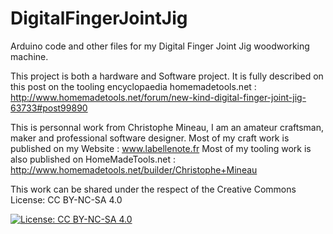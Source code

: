 # DigitalFingerJointJig
Arduino code and other files for my Digital Finger Joint Jig woodworking machine.


This project is both a hardware and Software project.
It is fully described on this post on the tooling encyclopaedia homemadetools.net :
http://www.homemadetools.net/forum/new-kind-digital-finger-joint-jig-63733#post99890

This is personnal work from Christophe Mineau, I am an amateur craftsman, maker and professional software designer.
Most of my craft work is published on my Website : www.labellenote.fr
Most of my tooling work is also published on HomeMadeTools.net : http://www.homemadetools.net/builder/Christophe+Mineau 

This work can be shared under the respect of the Creative Commons License: CC BY-NC-SA 4.0

[![License: CC BY-NC-SA 4.0](https://img.shields.io/badge/License-CC%20BY--NC--SA%204.0-lightgrey.svg)](https://creativecommons.org/licenses/by-nc-sa/4.0/)

